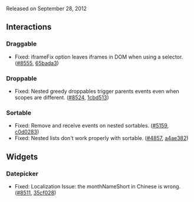<script>{
	"title": "jQuery UI 1.8.24 Changelog"
}</script>

Released on September 28, 2012

## Interactions

### Draggable

* Fixed: iframeFix option leaves iframes in DOM when using a selector. ([#8555](http://bugs.jqueryui.com/ticket/8555), [65bada3](http://github.com/jquery/jquery-ui/commit/65bada311322706c870c1af78529c9c23d66bff3))

### Droppable

* Fixed: Nested greedy droppables trigger parents events even when scopes are different. ([#8524](http://bugs.jqueryui.com/ticket/8524), [1cbd513](http://github.com/jquery/jquery-ui/commit/1cbd513aa3f2efa78838fb57ae7251290abec993))

### Sortable

* Fixed: Remove and receive events on nested sortables. ([#5159](http://bugs.jqueryui.com/ticket/5159), [c0d0283](http://github.com/jquery/jquery-ui/commit/c0d0283b3bab4fc211b086aa0fbeaa77aad0ce52))
* Fixed: Nested lists don't work properly with sortable. ([#4857](http://bugs.jqueryui.com/ticket/4857), [a4ae382](http://github.com/jquery/jquery-ui/commit/a4ae3824893c085043122fd83d80723a08061ae2))

## Widgets

### Datepicker

* Fixed: Localization Issue: the monthNameShort in Chinese is wrong. ([#8511](http://bugs.jqueryui.com/ticket/8511), [35cf028](http://github.com/jquery/jquery-ui/commit/35cf02860c684fa78680fa1a0546ee5533bd8f74))
